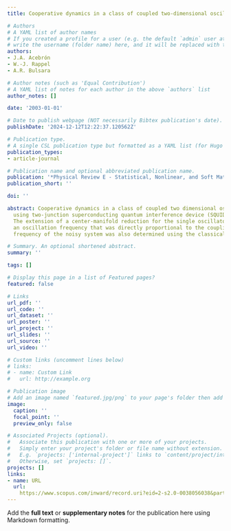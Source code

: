 ```yaml
---
title: Cooperative dynamics in a class of coupled two-dimensional oscillators

# Authors
# A YAML list of author names
# If you created a profile for a user (e.g. the default `admin` user at `content/authors/admin/`), 
# write the username (folder name) here, and it will be replaced with their full name and linked to their profile.
authors:
- J.A. Acebrón
- W.-J. Rappel
- A.R. Bulsara

# Author notes (such as 'Equal Contribution')
# A YAML list of notes for each author in the above `authors` list
author_notes: []

date: '2003-01-01'

# Date to publish webpage (NOT necessarily Bibtex publication's date).
publishDate: '2024-12-12T12:22:37.120562Z'

# Publication type.
# A single CSL publication type but formatted as a YAML list (for Hugo requirements).
publication_types:
- article-journal

# Publication name and optional abbreviated publication name.
publication: '*Physical Review E - Statistical, Nonlinear, and Soft Matter Physics*'
publication_short: ''

doi: ''

abstract: Cooperative dynamics in a class of coupled two dimensional oscillators,
  using two-junction superconducting quantum interference device (SQUID) was discussed.
  The extension of a center-manifold reduction for the single oscillator, yielded
  an oscillation frequency that was directly proportional to the coupling. The underlying
  frequency of the noisy system was also determined using the classical resonance.

# Summary. An optional shortened abstract.
summary: ''

tags: []

# Display this page in a list of Featured pages?
featured: false

# Links
url_pdf: ''
url_code: ''
url_dataset: ''
url_poster: ''
url_project: ''
url_slides: ''
url_source: ''
url_video: ''

# Custom links (uncomment lines below)
# links:
# - name: Custom Link
#   url: http://example.org

# Publication image
# Add an image named `featured.jpg/png` to your page's folder then add a caption below.
image:
  caption: ''
  focal_point: ''
  preview_only: false

# Associated Projects (optional).
#   Associate this publication with one or more of your projects.
#   Simply enter your project's folder or file name without extension.
#   E.g. `projects: ['internal-project']` links to `content/project/internal-project/index.md`.
#   Otherwise, set `projects: []`.
projects: []
links:
- name: URL
  url: 
    https://www.scopus.com/inward/record.uri?eid=2-s2.0-0038056038&partnerID=40&md5=383b20cfc734e6caf018b50ef2b355ac
---
```


Add the **full text** or **supplementary notes** for the publication here using Markdown formatting.
